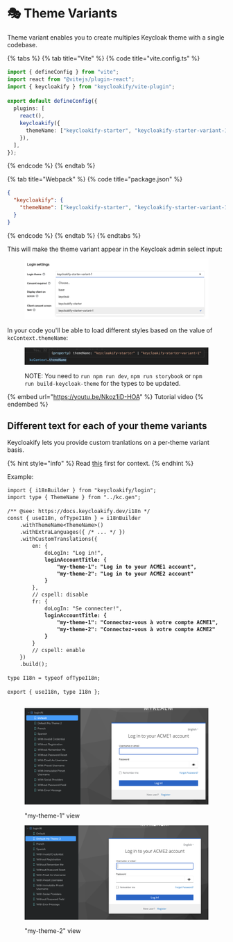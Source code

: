 # 🎭 Theme Variants

Theme variant enables you to create multiples Keycloak theme with a single codebase.

{% tabs %}
{% tab title="Vite" %}
{% code title="vite.config.ts" %}
```typescript
import { defineConfig } from "vite";
import react from "@vitejs/plugin-react";
import { keycloakify } from "keycloakify/vite-plugin";

export default defineConfig({
  plugins: [
    react(),
    keycloakify({
      themeName: ["keycloakify-starter", "keycloakify-starter-variant-1"],
    }),
  ],
});
```
{% endcode %}
{% endtab %}

{% tab title="Webpack" %}
{% code title="package.json" %}
```json
{
  "keycloakify": {
    "themeName": ["keycloakify-starter", "keycloakify-starter-variant-1"]
  }
}
```
{% endcode %}
{% endtab %}
{% endtabs %}

This will make the theme variant appear in the Keycloak admin select input:

<figure><img src=".gitbook/assets/image (60).png" alt=""><figcaption></figcaption></figure>

In your code you'll be able to load different styles based on the value of `kcContext.themeName`:

<figure><img src=".gitbook/assets/image (21).png" alt=""><figcaption><p>NOTE: You need to <code>run npm run dev</code>, <code>npm run storybook</code> or <code>npm run build-keycloak-theme</code> for the types to be updated.</p></figcaption></figure>

{% embed url="https://youtu.be/Nkoz1iD-HOA" %}
Tutorial video
{% endembed %}

## Different text for each of your theme variants

Keycloakify lets you provide custom tranlations on a per-theme variant basis.

{% hint style="info" %}
Read [this](i18n/adding-new-translation-messages-or-changing-the-default-ones.md) first for context.
{% endhint %}

Example:

<pre class="language-typescript"><code class="lang-typescript">import { i18nBuilder } from "keycloakify/login";
import type { ThemeName } from "../kc.gen";

/** @see: https://docs.keycloakify.dev/i18n */
const { useI18n, ofTypeI18n } = i18nBuilder
    .withThemeName&#x3C;ThemeName>()
    .withExtraLanguages({ /* ... */ })
    .withCustomTranslations({
        en: {
            doLogIn: "Log in!",
<strong>            loginAccountTitle: {
</strong><strong>                "my-theme-1": "Log in to your ACME1 account",
</strong><strong>                "my-theme-2": "Log in to your ACME2 account"
</strong><strong>            }
</strong>        },
        // cspell: disable
        fr: {
            doLogIn: "Se connecter!",
<strong>            loginAccountTitle: {
</strong><strong>                "my-theme-1": "Connectez-vous à votre compte ACME1",
</strong><strong>                "my-theme-2": "Connectez-vous à votre compte ACME2"
</strong><strong>            }
</strong>        }
        // cspell: enable
    })
    .build();

type I18n = typeof ofTypeI18n;

export { useI18n, type I18n };

</code></pre>

<figure><img src=".gitbook/assets/image.png" alt=""><figcaption><p>"my-theme-1" view</p></figcaption></figure>

<figure><img src=".gitbook/assets/image (1).png" alt=""><figcaption><p>"my-theme-2" view</p></figcaption></figure>
